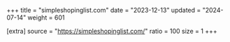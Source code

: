 +++
title = "simpleshopinglist.com"
date = "2023-12-13"
updated = "2024-07-14"
weight = 601

[extra]
source = "https://simpleshopinglist.com/"
ratio = 100
size = 1
+++
